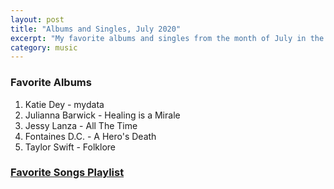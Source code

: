 ```yaml
---
layout: post
title: "Albums and Singles, July 2020"
excerpt: "My favorite albums and singles from the month of July in the 2020th year. "
category: music
---
```


### Favorite Albums

1. Katie Dey - mydata
2. Julianna Barwick - Healing is a Mirale
3. Jessy Lanza - All The Time
4. Fontaines D.C. - A Hero's Death
5. Taylor Swift - Folklore

### <a href="https://open.spotify.com/playlist/3NNphMbZjh9h0AZUuuMlfY" target="_blank" rel="noopener">Favorite Songs Playlist</a>
